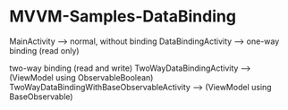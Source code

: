 # MVVM-Samples-DataBinding

MainActivity --> normal, without binding
DataBindingActivity --> one-way binding (read only) 

two-way binding (read and write)
TwoWayDataBindingActivity -->  (ViewModel using ObservableBoolean)
TwoWayDataBindingWithBaseObservableActivity --> (ViewModel using BaseObservable)
